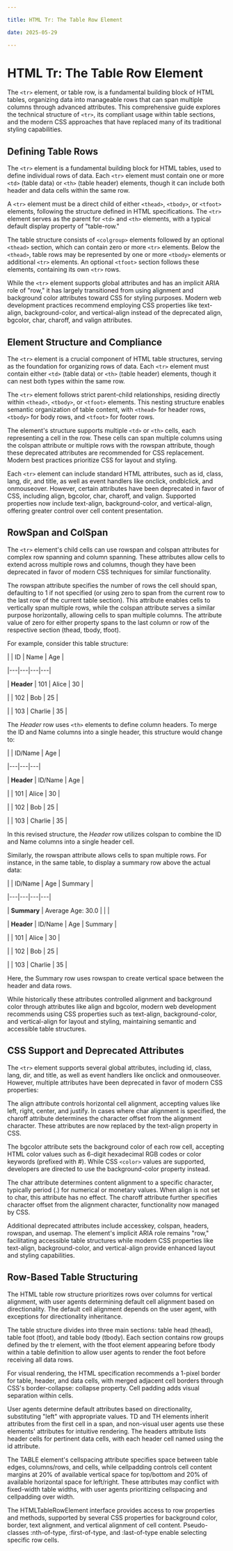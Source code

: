 ```yaml
---

title: HTML Tr: The Table Row Element

date: 2025-05-29

---
```



# HTML Tr: The Table Row Element

The `<tr>` element, or table row, is a fundamental building block of HTML tables, organizing data into manageable rows that can span multiple columns through advanced attributes. This comprehensive guide explores the technical structure of `<tr>`, its compliant usage within table sections, and the modern CSS approaches that have replaced many of its traditional styling capabilities.


## Defining Table Rows

The `<tr>` element is a fundamental building block for HTML tables, used to define individual rows of data. Each `<tr>` element must contain one or more `<td>` (table data) or `<th>` (table header) elements, though it can include both header and data cells within the same row.

A `<tr>` element must be a direct child of either `<thead>`, `<tbody>`, or `<tfoot>` elements, following the structure defined in HTML specifications. The `<tr>` element serves as the parent for `<td>` and `<th>` elements, with a typical default display property of "table-row."

The table structure consists of `<colgroup>` elements followed by an optional `<thead>` section, which can contain zero or more `<tr>` elements. Below the `<thead>`, table rows may be represented by one or more `<tbody>` elements or additional `<tr>` elements. An optional `<tfoot>` section follows these elements, containing its own `<tr>` rows.

While the `<tr>` element supports global attributes and has an implicit ARIA role of "row," it has largely transitioned from using alignment and background color attributes toward CSS for styling purposes. Modern web development practices recommend employing CSS properties like text-align, background-color, and vertical-align instead of the deprecated align, bgcolor, char, charoff, and valign attributes.


## Element Structure and Compliance

The `<tr>` element is a crucial component of HTML table structures, serving as the foundation for organizing rows of data. Each `<tr>` element must contain either `<td>` (table data) or `<th>` (table header) elements, though it can nest both types within the same row.

The `<tr>` element follows strict parent-child relationships, residing directly within `<thead>`, `<tbody>`, or `<tfoot>` elements. This nesting structure enables semantic organization of table content, with `<thead>` for header rows, `<tbody>` for body rows, and `<tfoot>` for footer rows.

The element's structure supports multiple `<td>` or `<th>` cells, each representing a cell in the row. These cells can span multiple columns using the colspan attribute or multiple rows with the rowspan attribute, though these deprecated attributes are recommended for CSS replacement. Modern best practices prioritize CSS for layout and styling.

Each `<tr>` element can include standard HTML attributes, such as id, class, lang, dir, and title, as well as event handlers like onclick, ondblclick, and onmouseover. However, certain attributes have been deprecated in favor of CSS, including align, bgcolor, char, charoff, and valign. Supported properties now include text-align, background-color, and vertical-align, offering greater control over cell content presentation.


## RowSpan and ColSpan

The `<tr>` element's child cells can use rowspan and colspan attributes for complex row spanning and column spanning. These attributes allow cells to extend across multiple rows and columns, though they have been deprecated in favor of modern CSS techniques for similar functionality.

The rowspan attribute specifies the number of rows the cell should span, defaulting to 1 if not specified (or using zero to span from the current row to the last row of the current table section). This attribute enables cells to vertically span multiple rows, while the colspan attribute serves a similar purpose horizontally, allowing cells to span multiple columns. The attribute value of zero for either property spans to the last column or row of the respective section (thead, tbody, tfoot).

For example, consider this table structure:

|   | ID | Name | Age |

|---|---|---|---|

| **Header** | 101 | Alice | 30 |

| | 102 | Bob | 25 |

| | 103 | Charlie | 35 |

The *Header* row uses `<th>` elements to define column headers. To merge the ID and Name columns into a single header, this structure would change to:

|   | ID/Name | Age |

|---|---|---|

| **Header** | ID/Name | Age |

| | 101 | Alice | 30 |

| | 102 | Bob | 25 |

| | 103 | Charlie | 35 |

In this revised structure, the *Header* row utilizes colspan to combine the ID and Name columns into a single header cell.

Similarly, the rowspan attribute allows cells to span multiple rows. For instance, in the same table, to display a summary row above the actual data:

|   | ID/Name | Age | Summary |

|---|---|---|---|

| **Summary** | Average Age: 
30.0 | | |

| **Header** | ID/Name | Age | Summary |

| | 101 | Alice | 30 |

| | 102 | Bob | 25 |

| | 103 | Charlie | 35 |

Here, the Summary row uses rowspan to create vertical space between the header and data rows.

While historically these attributes controlled alignment and background color through attributes like align and bgcolor, modern web development recommends using CSS properties such as text-align, background-color, and vertical-align for layout and styling, maintaining semantic and accessible table structures.


## CSS Support and Deprecated Attributes

The `<tr>` element supports several global attributes, including id, class, lang, dir, and title, as well as event handlers like onclick and onmouseover. However, multiple attributes have been deprecated in favor of modern CSS properties:

The align attribute controls horizontal cell alignment, accepting values like left, right, center, and justify. In cases where char alignment is specified, the charoff attribute determines the character offset from the alignment character. These attributes are now replaced by the text-align property in CSS.

The bgcolor attribute sets the background color of each row cell, accepting HTML color values such as 6-digit hexadecimal RGB codes or color keywords (prefixed with #). While CSS `<color>` values are supported, developers are directed to use the background-color property instead.

The char attribute determines content alignment to a specific character, typically period (.) for numerical or monetary values. When align is not set to char, this attribute has no effect. The charoff attribute further specifies character offset from the alignment character, functionality now managed by CSS.

Additional deprecated attributes include accesskey, colspan, headers, rowspan, and usemap. The element's implicit ARIA role remains "row," facilitating accessible table structures while modern CSS properties like text-align, background-color, and vertical-align provide enhanced layout and styling capabilities.


## Row-Based Table Structuring

The HTML table row structure prioritizes rows over columns for vertical alignment, with user agents determining default cell alignment based on directionality. The default cell alignment depends on the user agent, with exceptions for directionality inheritance.

The table structure divides into three main sections: table head (thead), table foot (tfoot), and table body (tbody). Each section contains row groups defined by the tr element, with the tfoot element appearing before tbody within a table definition to allow user agents to render the foot before receiving all data rows.

For visual rendering, the HTML specification recommends a 1-pixel border for table, header, and data cells, with merged adjacent cell borders through CSS's border-collapse: collapse property. Cell padding adds visual separation within cells.

User agents determine default attributes based on directionality, substituting "left" with appropriate values. TD and TH elements inherit attributes from the first cell in a span, and non-visual user agents use these elements' attributes for intuitive rendering. The headers attribute lists header cells for pertinent data cells, with each header cell named using the id attribute.

The TABLE element's cellspacing attribute specifies space between table edges, columns/rows, and cells, while cellpadding controls cell content margins at 20% of available vertical space for top/bottom and 20% of available horizontal space for left/right. These attributes may conflict with fixed-width table widths, with user agents prioritizing cellspacing and cellpadding over width.

The HTMLTableRowElement interface provides access to row properties and methods, supported by several CSS properties for background color, border, text alignment, and vertical alignment of cell content. Pseudo-classes :nth-of-type, :first-of-type, and :last-of-type enable selecting specific row cells.

